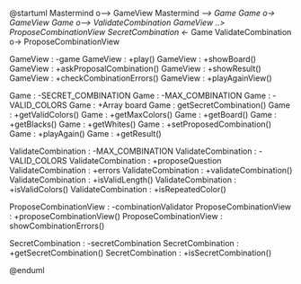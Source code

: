@startuml
Mastermind o--> GameView
Mastermind *--> Game
Game o-> GameView
Game o--> ValidateCombination
GameView ..> ProposeCombinationView
SecretCombination <-* Game
ValidateCombination o-> ProposeCombinationView

GameView : -game
GameView : +play()
GameView : +showBoard()
GameView : +askProposalCombination()
GameView : +showResult()
GameView : +checkCombinationErrors()
GameView : +playAgainView()

Game : -SECRET_COMBINATION
Game : -MAX_COMBINATION
Game : -VALID_COLORS
Game : +Array board
Game : getSecretCombination()
Game : +getValidColors()
Game : +getMaxColors()
Game : +getBoard()
Game : +getBlacks()
Game : +getWhites()
Game : +setProposedCombination()
Game : +playAgain()
Game : +getResult()

ValidateCombination : -MAX_COMBINATION
ValidateCombination : -VALID_COLORS
ValidateCombination : +proposeQuestion
ValidateCombination : +errors
ValidateCombination : +validateCombination()
ValidateCombination : +isValidLength()
ValidateCombination : +isValidColors()
ValidateCombination : +isRepeatedColor()

ProposeCombinationView : -combinationValidator
ProposeCombinationView : +proposeCombinationView()
ProposeCombinationView : showCombinationErrors()

SecretCombination : -secretCombination
SecretCombination : +getSecretCombination()
SecretCombination : +isSecretCombination()

@enduml